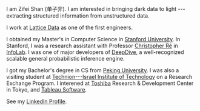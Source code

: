 I am Zifei Shan (单子非). I am interested in bringing dark data to light --- extracting
structured information from unstructured data.

I work at [Lattice Data](http://lattice.io/) as one of the first engineers.

I obtained my Master's in Computer Science in [Stanford University](http://www.stanford.edu/).
In Stanford, I was a research assistant with Professor [Christopher Ré](http://cs.stanford.edu/people/chrismre/)
in [InfoLab](http://infolab.stanford.edu/). I was one of major developers of
[DeepDive](http://deepdive.stanford.edu/), a well-recognized scalable general probabilistic
inference engine.

I got my Bachelor's degree in CS from [Peking University](http://www.pku.edu.cn).
I was also a visiting student at
[Technion---Israel Institute of Technology](http://www.technion.ac.il/en) on a Research Exchange Program.
I interened at [Toshiba](http://www.toshiba.com/) Research & Development Center in Tokyo, and [Tableau Software](http://www.tableau.com/).

See my [LinkedIn Profile](https://www.linkedin.com/in/zifeishan).
